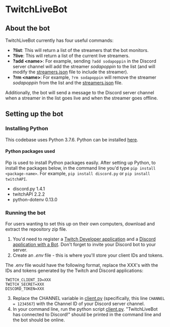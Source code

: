 # TwitchLiveBot

## About the bot

TwitchLiveBot currently has four useful commands:

* **?list**: This will return a list of the streamers that the bot monitors.
* **?live**: This will return a list of the current live streamers.
* **?add \<name\>**: For example, sending `?add sodapoppin` in the Discord server channel will add the streamer *sodapoppin* to the list (and will modify the [streamers.json](streamers.json) file to include the streamer).
* **?rm \<name\>**: For example, `?rm sodapoppin` will remove the streamer *sodapoppin* from the list and the [streamers.json](streamers.json) file.

Additionally, the bot will send a message to the Discord server channel when a streamer in the list goes live and when the streamer goes offline.

## Setting up the bot

### Installing Python

This codebase uses Python 3.7.6. Python can be installed [here](https://www.python.org/downloads/).

#### Python packages used

Pip is used to install Python packages easily. After setting up Python, to install the packages below, in the command line you'd type `pip install <package-name>`. For example, `pip install discord.py` or `pip install twitchAPI`.

* discord.py 1.4.1
* twitchAPI 2.2.2
* python-dotenv 0.13.0

### Running the bot

For users wanting to set this up on their own computers, download and extract the repository zip file.

1. You'd need to register a [Twitch Developer application](https://dev.twitch.tv/console/) and a [Discord application with a Bot](https://discord.com/developers/applications). Don't forget to invite your Discord bot to your server.
2. Create an *.env* file - this is where you'll store your client IDs and tokens.

The .env file would have the following format, replace the XXX's with the IDs and tokens generated by the Twitch and Discord applications:

```.env
TWITCH_CLIENT_ID=XXX
TWITCH_SECRET=XXX
DISCORD_TOKEN=XXX
```

3. Replace the CHANNEL variable in [client.py](client.py) (specifically, this line `CHANNEL = 1234567`) with the Channel ID of your Discord server channel.
4. In your command line, run the python script [client.py](client.py). "TwitchLiveBot has connected to Discord!" should be printed in the command line and the bot should be online.

